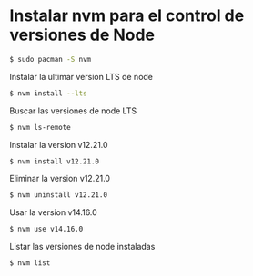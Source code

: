 # Instalar nvm para el control de versiones de Node

```bash
$ sudo pacman -S nvm
```

Instalar la ultimar version LTS de node
```bash
$ nvm install --lts
```

Buscar las versiones de node LTS
```bash
$ nvm ls-remote
```

Instalar la version v12.21.0
```bash
$ nvm install v12.21.0
```

Eliminar la version v12.21.0
```bash
$ nvm uninstall v12.21.0
```

Usar la version v14.16.0 
```bash
$ nvm use v14.16.0 
```

Listar las versiones de node instaladas
```bash
$ nvm list
```
